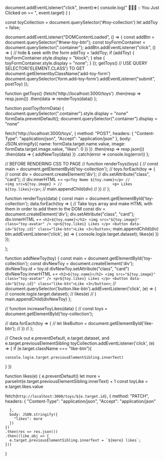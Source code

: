 document.addEventListener("click", (event)=>{ console.log(" 👀👀👀 :: You Just Clicked on == ", event.target) } )

const toyCollection = document.querySelector('#toy-collection')
let addToy = false;

document.addEventListener("DOMContentLoaded", () => {
  const addBtn = document.querySelector("#new-toy-btn");
  const toyFormContainer = document.querySelector(".container");
  addBtn.addEventListener("click", () => {
    // hide & seek with the form
    addToy = !addToy;
    if (addToy) {
      toyFormContainer.style.display = "block";
    } else {
      toyFormContainer.style.display = "none";
    }
  });
  getToys()
  // USE QUERY SELECTOR('ELEMENT.CLASS') TO GET document.getElementbyClassName('add-toy-form')
  document.querySelector('form.add-toy-form').addEventListener("submit", postToy)
  });

  function getToys() {fetch('http://localhost:3000/toys')
  .then(resp => resp.json())
  .then(data => renderToys(data))
};

function postToy(formData) {
  document.querySelector(".container").style.display = "none"
  formData.preventDefault();
  document.querySelector(".container").display = "none"

  fetch('http://localhost:3000/toys', {
    method: "POST",
    headers: {
      "Content-Type": "application/json",
      "Accept": "application/json"
    },
    body: JSON.stringify({
      name: formData.target.name.value,
      image: formData.target.image.value,
      "likes": 0
    })
  })
  .then(resp => resp.json())
  .then(data => { addNewToy(data) })
  .catch(error => console.log(error))
};

// BEFORE RENDERING CSS TO PAGE
// function renderToys(toys) {
//   const main = document.getElementById('toy-collection');
//   toys.forEach(toy => {
//     const div = document.createElement('div');
//     div.setAttribute("class", "card");
//     div.innerHTML += `<p>Toy Name ${toy.name}</p>
//                       <img src=${toy.image} >
//                       <p> Likes ${toy.likes}</p>`;
//     main.appendChild(div)
//   })
// };

function renderToys(data) {
  const main = document.getElementById('toy-collection');
  data.forEach(toy => {
    // Take toys array and make HTML with them in order to add them to the DOM
    const div = document.createElement('div');
    div.setAttribute("class", "card");
    div.innerHTML += `<h2>${toy.name}</h2>
                      <img src="${toy.image}" class="toy-avatar" />
                      <p>${toy.likes} Likes </p>
                      <button data-id="${toy.id}" class="like-btn">Like <3</button>`;
    main.appendChild(div)
    btn.addEventListener('click', (e) => {
      console.log(e.target.dataset);
      likes(e)
    }) 
  });

};

function addNewToy(toy) {
  const main = document.getElementById('toy-collection');
  const divNewToy = document.createElement('div');
  divNewToy.id = toy.id
  divNewToy.setAttribute("class", "card")
  divNewToy.innerHTML += `<h2>${toy.name}</h2>
                          <img src="${toy.image}" class="toy-avatar" />
                          <p>${toy.likes} Likes </p>
                          <button data-id="${toy.id}" class="like-btn">Like <3</button>`;
                      //  document.querySelector('button.like-btn').addEventListener('click', (e) => {
                      //    console.log(e.target.dataset);
                      //    likes(e)
                      //  )
  main.appendChild(divNewToy)
};

// function increaseToyLikes(data) {
//   const toys = document.getElementById('toy-collection');

//   data.forEach(toy => {
//     let likeButton = document.getElementById('like-btn');
//   })
// };

// Check out e.preventDefault, e.target.dataset, and e.target.previousElementSibling
toyCollection.addEventListener('click', (e) => {
  if (e.target.className === "like-btn"){
    
    console.log(e.target.previousElementSibling.innerText)
  }
})



function likes(e) {
  e.preventDefault()
  let more = parseInt(e.target.previousElementSibling.innerText) + 1
  const toyLike = e.target.likes.value

  fetch(`http://localhost:3000/toys/${e.target.id}`, {
      method: "PATCH",
      headers: {
        "Content-Type": "application/json",
        "Accept": "application/json"

      },
      body: JSON.stringify({
        "likes": more
      })
    })
    .then(res => res.json())
    .then((like_obj => {
      e.target.previousElementSibling.innerText = `${more} likes`;
    }))
}
    